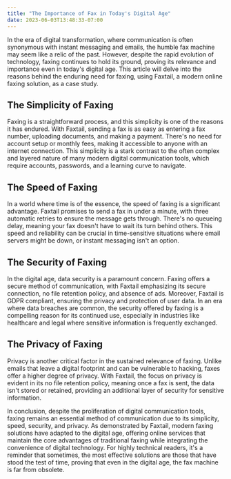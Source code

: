 ```yaml
---
title: "The Importance of Fax in Today's Digital Age"
date: 2023-06-03T13:48:33-07:00
---
```


In the era of digital transformation, where communication is often synonymous with instant messaging and emails, the humble fax machine may seem like a relic of the past. However, despite the rapid evolution of technology, faxing continues to hold its ground, proving its relevance and importance even in today's digital age. This article will delve into the reasons behind the enduring need for faxing, using Faxtail, a modern online faxing solution, as a case study.

## The Simplicity of Faxing

Faxing is a straightforward process, and this simplicity is one of the reasons it has endured. With Faxtail, sending a fax is as easy as entering a fax number, uploading documents, and making a payment. There's no need for account setup or monthly fees, making it accessible to anyone with an internet connection. This simplicity is a stark contrast to the often complex and layered nature of many modern digital communication tools, which require accounts, passwords, and a learning curve to navigate.

## The Speed of Faxing

In a world where time is of the essence, the speed of faxing is a significant advantage. Faxtail promises to send a fax in under a minute, with three automatic retries to ensure the message gets through. There's no queueing delay, meaning your fax doesn't have to wait its turn behind others. This speed and reliability can be crucial in time-sensitive situations where email servers might be down, or instant messaging isn't an option.

## The Security of Faxing

In the digital age, data security is a paramount concern. Faxing offers a secure method of communication, with Faxtail emphasizing its secure connection, no file retention policy, and absence of ads. Moreover, Faxtail is GDPR compliant, ensuring the privacy and protection of user data. In an era where data breaches are common, the security offered by faxing is a compelling reason for its continued use, especially in industries like healthcare and legal where sensitive information is frequently exchanged.

## The Privacy of Faxing

Privacy is another critical factor in the sustained relevance of faxing. Unlike emails that leave a digital footprint and can be vulnerable to hacking, faxes offer a higher degree of privacy. With Faxtail, the focus on privacy is evident in its no file retention policy, meaning once a fax is sent, the data isn't stored or retained, providing an additional layer of security for sensitive information.

In conclusion, despite the proliferation of digital communication tools, faxing remains an essential method of communication due to its simplicity, speed, security, and privacy. As demonstrated by Faxtail, modern faxing solutions have adapted to the digital age, offering online services that maintain the core advantages of traditional faxing while integrating the convenience of digital technology. For highly technical readers, it's a reminder that sometimes, the most effective solutions are those that have stood the test of time, proving that even in the digital age, the fax machine is far from obsolete.